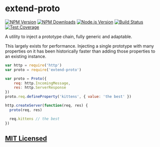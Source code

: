 # extend-proto

[![NPM Version][npm-image]][npm-url]
[![NPM Downloads][downloads-image]][downloads-url]
[![Node.js Version][node-version-image]][node-version-url]
[![Build Status][travis-image]][travis-url]
[![Test Coverage][coveralls-image]][coveralls-url]

A utility to inject a prototype chain, fully generic and adaptable.

This largely exists for performance. Injecting a single prototype with many properties on it has been historically faster than adding those properties to an existing instance.

```js
var http = require('http')
var proto = require('extend-proto')

var proto = Proto({
    req: http.IncomingMessage,
    res: http.ServerResponse
})
proto.req.defineProperty('kittens', { value: 'the best' })

http.createServer(function(req, res) {
  proto(req, res)

  req.kittens // the best
})

```


## [MIT Licensed](LICENSE)

[npm-image]: https://img.shields.io/npm/v/extend-proto.svg?style=flat
[npm-url]: https://npmjs.org/package/extend-proto
[node-version-image]: https://img.shields.io/node/v/extend-proto.svg?style=flat
[node-version-url]: http://nodejs.org/download/
[travis-image]: https://img.shields.io/travis/jshttp/extend-proto.svg?style=flat
[travis-url]: https://travis-ci.org/jshttp/extend-proto
[coveralls-image]: https://img.shields.io/coveralls/jshttp/extend-proto.svg?style=flat
[coveralls-url]: https://coveralls.io/r/jshttp/extend-proto?branch=master
[downloads-image]: https://img.shields.io/npm/dm/extend-proto.svg?style=flat
[downloads-url]: https://npmjs.org/package/extend-proto
